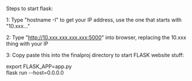 Steps to start flask:


1: Type "hostname -I" to get your IP address, use the one that starts with "10.xxx..."

2: Type "http://10.xxx.xxx.xxx.xxx:5000" into browser, replacing the 10.xxx thing with your IP

3: Copy paste this into the finalproj directory to start FLASK website stuff:

export FLASK_APP=app.py \
flask run --host=0.0.0.0



